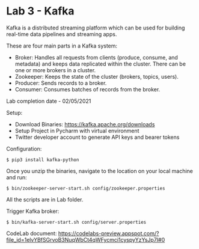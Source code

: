 # Lab 3 - Kafka

Kafka is a distributed streaming platform which can be used for building real-time data pipelines and streaming apps.

These are four main parts in a Kafka system:

* Broker: Handles all requests from clients (produce, consume, and metadata) and keeps data replicated within the cluster. There can be one or more brokers in a cluster.  
* Zookeeper: Keeps the state of the cluster (brokers, topics, users).  
* Producer: Sends records to a broker.  
* Consumer: Consumes batches of records from the broker.  



Lab completion date - 02/05/2021

Setup:

- Download Binaries: https://kafka.apache.org/downloads
- Setup Project in Pycharm with virtual environment
- Twitter developer account to generate API keys and bearer tokens


Configuration:
```
$ pip3 install kafka-python
```

Once you unzip the binaries, navigate to the location on your local machine and run:
```
$ bin/zookeeper-server-start.sh config/zookeeper.properties
```
All the scripts are in Lab folder.

Trigger Kafka broker:
```
$ bin/kafka-server-start.sh config/server.properties
```
CodeLab document:
https://codelabs-preview.appspot.com/?file_id=1elvYBfSGrvoB3NuqWbCt4qWFycmci1cyspyYzYsJp7I#0


